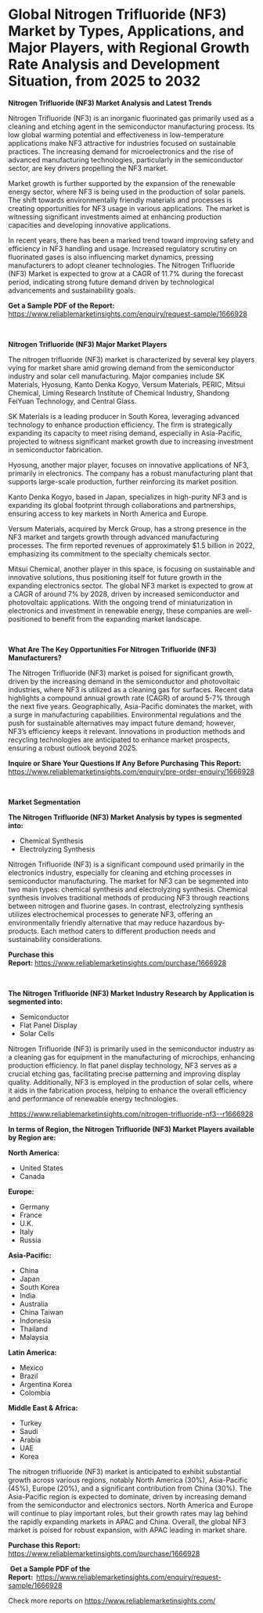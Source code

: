 <p><h1>Global Nitrogen Trifluoride (NF3) Market by Types, Applications, and Major Players, with Regional Growth Rate Analysis and Development Situation, from 2025 to 2032</h1></p><p><strong>Nitrogen Trifluoride (NF3) Market Analysis and Latest Trends</strong></p>
<p><p>Nitrogen Trifluoride (NF3) is an inorganic fluorinated gas primarily used as a cleaning and etching agent in the semiconductor manufacturing process. Its low global warming potential and effectiveness in low-temperature applications make NF3 attractive for industries focused on sustainable practices. The increasing demand for microelectronics and the rise of advanced manufacturing technologies, particularly in the semiconductor sector, are key drivers propelling the NF3 market.</p><p>Market growth is further supported by the expansion of the renewable energy sector, where NF3 is being used in the production of solar panels. The shift towards environmentally friendly materials and processes is creating opportunities for NF3 usage in various applications. The market is witnessing significant investments aimed at enhancing production capacities and developing innovative applications.</p><p>In recent years, there has been a marked trend toward improving safety and efficiency in NF3 handling and usage. Increased regulatory scrutiny on fluorinated gases is also influencing market dynamics, pressing manufacturers to adopt cleaner technologies. The Nitrogen Trifluoride (NF3) Market is expected to grow at a CAGR of 11.7% during the forecast period, indicating strong future demand driven by technological advancements and sustainability goals.</p></p>
<p><strong>Get a Sample PDF of the Report:&nbsp;</strong> <a href="https://www.reliablemarketinsights.com/enquiry/request-sample/1666928?utm_campaign=1887&utm_medium=2&utm_source=Github&utm_content=ia&utm_term=02022025&utm_id=nitrogen-trifluoride-nf3">https://www.reliablemarketinsights.com/enquiry/request-sample/1666928</a></p>
<p>&nbsp;</p>
<p><strong>Nitrogen Trifluoride (NF3) Major Market Players</strong></p>
<p><p>The nitrogen trifluoride (NF3) market is characterized by several key players vying for market share amid growing demand from the semiconductor industry and solar cell manufacturing. Major companies include SK Materials, Hyosung, Kanto Denka Kogyo, Versum Materials, PERIC, Mitsui Chemical, Liming Research Institute of Chemical Industry, Shandong FeiYuan Technology, and Central Glass.</p><p>SK Materials is a leading producer in South Korea, leveraging advanced technology to enhance production efficiency. The firm is strategically expanding its capacity to meet rising demand, especially in Asia-Pacific, projected to witness significant market growth due to increasing investment in semiconductor fabrication.</p><p>Hyosung, another major player, focuses on innovative applications of NF3, primarily in electronics. The company has a robust manufacturing plant that supports large-scale production, further reinforcing its market position.</p><p>Kanto Denka Kogyo, based in Japan, specializes in high-purity NF3 and is expanding its global footprint through collaborations and partnerships, ensuring access to key markets in North America and Europe.</p><p>Versum Materials, acquired by Merck Group, has a strong presence in the NF3 market and targets growth through advanced manufacturing processes. The firm reported revenues of approximately $1.5 billion in 2022, emphasizing its commitment to the specialty chemicals sector.</p><p>Mitsui Chemical, another player in this space, is focusing on sustainable and innovative solutions, thus positioning itself for future growth in the expanding electronics sector. The global NF3 market  is expected to grow at a CAGR of around 7% by 2028, driven by increased semiconductor and photovoltaic applications. With the ongoing trend of miniaturization in electronics and investment in renewable energy, these companies are well-positioned to benefit from the expanding market landscape.</p></p>
<p>&nbsp;</p>
<p><strong>What Are The Key Opportunities For Nitrogen Trifluoride (NF3) Manufacturers?</strong></p>
<p><p>The Nitrogen Trifluoride (NF3) market is poised for significant growth, driven by the increasing demand in the semiconductor and photovoltaic industries, where NF3 is utilized as a cleaning gas for surfaces. Recent data highlights a compound annual growth rate (CAGR) of around 5-7% through the next five years. Geographically, Asia-Pacific dominates the market, with a surge in manufacturing capabilities. Environmental regulations and the push for sustainable alternatives may impact future demand; however, NF3’s efficiency keeps it relevant. Innovations in production methods and recycling technologies are anticipated to enhance market prospects, ensuring a robust outlook beyond 2025.</p></p>
<p><strong>Inquire or Share Your Questions If Any Before Purchasing This Report:</strong> <a href="https://www.reliablemarketinsights.com/enquiry/pre-order-enquiry/1666928?utm_campaign=1887&utm_medium=2&utm_source=Github&utm_content=ia&utm_term=02022025&utm_id=nitrogen-trifluoride-nf3">https://www.reliablemarketinsights.com/enquiry/pre-order-enquiry/1666928</a></p>
<p>&nbsp;</p>
<p><strong>Market Segmentation</strong></p>
<p><strong>The Nitrogen Trifluoride (NF3) Market Analysis by types is segmented into:</strong></p>
<p><ul><li>Chemical Synthesis</li><li>Electrolyzing Synthesis</li></ul></p>
<p><p>Nitrogen Trifluoride (NF3) is a significant compound used primarily in the electronics industry, especially for cleaning and etching processes in semiconductor manufacturing. The market for NF3 can be segmented into two main types: chemical synthesis and electrolyzing synthesis. Chemical synthesis involves traditional methods of producing NF3 through reactions between nitrogen and fluorine gases. In contrast, electrolyzing synthesis utilizes electrochemical processes to generate NF3, offering an environmentally friendly alternative that may reduce hazardous by-products. Each method caters to different production needs and sustainability considerations.</p></p>
<p><strong>Purchase this Report:&nbsp;</strong><a href="https://www.reliablemarketinsights.com/purchase/1666928?utm_campaign=1887&utm_medium=2&utm_source=Github&utm_content=ia&utm_term=02022025&utm_id=nitrogen-trifluoride-nf3">https://www.reliablemarketinsights.com/purchase/1666928</a></p>
<p>&nbsp;</p>
<p><strong>The Nitrogen Trifluoride (NF3) Market Industry Research by Application is segmented into:</strong></p>
<p><ul><li>Semiconductor</li><li>Flat Panel Display</li><li>Solar Cells</li></ul></p>
<p><p>Nitrogen Trifluoride (NF3) is primarily used in the semiconductor industry as a cleaning gas for equipment in the manufacturing of microchips, enhancing production efficiency. In flat panel display technology, NF3 serves as a crucial etching gas, facilitating precise patterning and improving display quality. Additionally, NF3 is employed in the production of solar cells, where it aids in the fabrication process, helping to enhance the overall efficiency and performance of renewable energy technologies.</p></p>
<p><a href="https://www.reliablemarketinsights.com/nitrogen-trifluoride-nf3--r1666928?utm_campaign=1887&utm_medium=2&utm_source=Github&utm_content=ia&utm_term=02022025&utm_id=nitrogen-trifluoride-nf3">&nbsp;https://www.reliablemarketinsights.com/nitrogen-trifluoride-nf3--r1666928</a></p>
<p><strong>In terms of Region, the Nitrogen Trifluoride (NF3) Market Players available by Region are:</strong></p>
<p>
    <p> <strong> North America: </strong>
        <ul>
            <li>United States</li>
            <li>Canada</li>
        </ul>
        </p> 
    <p> <strong> Europe: </strong>
        <ul>
            <li>Germany</li>
            <li>France</li>
            <li>U.K.</li>
            <li>Italy</li>
            <li>Russia</li>
        </ul>
        </p> 
    <p> <strong> Asia-Pacific: </strong>
        <ul>
            <li>China</li>
            <li>Japan</li>
            <li>South Korea</li>
            <li>India</li>
            <li>Australia</li>
            <li>China Taiwan</li>
            <li>Indonesia</li>
            <li>Thailand</li>
            <li>Malaysia</li>
        </ul>
        </p> 
    <p> <strong> Latin America: </strong>
        <ul>
            <li>Mexico</li>
            <li>Brazil</li>
            <li>Argentina Korea</li>
            <li>Colombia</li>
        </ul>
        </p> 
    <p> <strong> Middle East & Africa: </strong>
        <ul>
            <li>Turkey</li>
            <li>Saudi</li>
            <li>Arabia</li>
            <li>UAE</li>
            <li>Korea</li>
        </ul>
    </p>
    </p>
<p><p>The nitrogen trifluoride (NF3) market is anticipated to exhibit substantial growth across various regions, notably North America (30%), Asia-Pacific (45%), Europe (20%), and a significant contribution from China (30%). The Asia-Pacific region is expected to dominate, driven by increasing demand from the semiconductor and electronics sectors. North America and Europe will continue to play important roles, but their growth rates may lag behind the rapidly expanding markets in APAC and China. Overall, the global NF3 market is poised for robust expansion, with APAC leading in market share.</p></p>
<p><strong>Purchase this Report: </strong><a href="https://www.reliablemarketinsights.com/purchase/1666928?utm_campaign=1887&utm_medium=2&utm_source=Github&utm_content=ia&utm_term=02022025&utm_id=nitrogen-trifluoride-nf3">https://www.reliablemarketinsights.com/purchase/1666928</a></p>
<p>&nbsp;<strong>Get a Sample PDF of the Report:&nbsp;&nbsp;</strong><a href="https://www.reliablemarketinsights.com/enquiry/request-sample/1666928?utm_campaign=1887&utm_medium=2&utm_source=Github&utm_content=ia&utm_term=02022025&utm_id=nitrogen-trifluoride-nf3">https://www.reliablemarketinsights.com/enquiry/request-sample/1666928</a></p>
<p><strong></strong></p>
<p>Check more reports on <a href="https://www.reliablemarketinsights.com/?utm_campaign=1887&utm_medium=2&utm_source=Github&utm_content=ia&utm_term=02022025&utm_id=nitrogen-trifluoride-nf3">https://www.reliablemarketinsights.com/</a></p>